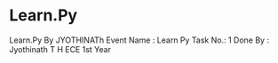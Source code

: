 # Learn.Py
Learn.Py By JYOTHINATh
Event Name : Learn Py
Task No.: 1
Done By : Jyothinath T H ECE 1st Year
